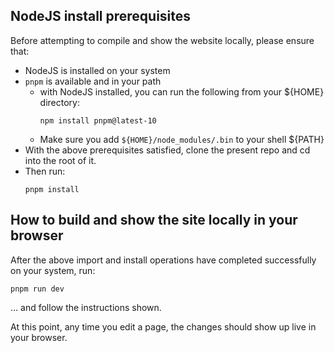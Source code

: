 ## NodeJS install prerequisites

Before attempting to compile and show the website locally, please ensure that:

- NodeJS is installed on your system
- `pnpm` is available and in your path
  - with NodeJS installed, you can run the following from your ${HOME} directory:
    ```
    npm install pnpm@latest-10
    ```
  - Make sure you add `${HOME}/node_modules/.bin` to your shell ${PATH}
- With the above prerequisites satisfied, clone the present repo and cd into the root of it.
- Then run:
  ``` 
  pnpm install
  ```

## How to build and show the site locally in your browser

After the above import and install operations have completed successfully on your system, run:

    pnpm run dev

... and follow the instructions shown.

At this point, any time you edit a page, the changes should show up live in your browser.
